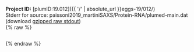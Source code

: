 **Project ID:** [plumID:19.012]({{ '/' | absolute_url }}eggs-19/012/)  
Stderr for source:  paissoni2019_martiniSAXS/Protein-RNA/plumed-main.dat   
(download [gzipped raw stdout](plumed-main.dat.plumed.stdout.txt.gz))  
{% raw %}
<pre>
</pre>
{% endraw %}
